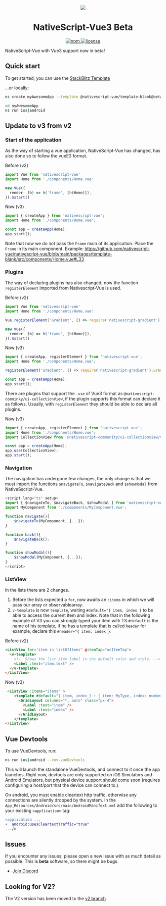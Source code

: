 <p align="center">
    <img src="https://user-images.githubusercontent.com/879060/205505950-70769439-ff3e-4ecc-b0cd-1385483a847c.jpg">
</p>

<h1 align="center">NativeScript-Vue3 Beta</h1>

<p align="center">
    <a href="https://www.npmjs.com/package/nativescript-vue">
       <img src="https://img.shields.io/npm/v/nativescript-vue/beta.svg" alt="npm">
    </a>
    <a href="https://github.com/nativescript-vue/nativescript-vue/blob/master/LICENSE">
       <img src="https://img.shields.io/github/license/nativescript-vue/nativescript-vue.svg" alt="license">
    </a>
</p>

NativeScript-Vue with Vue3 support now in beta!


## Quick start

<!-- To get started, you can use the [StackBlitz Template](https://stackblitz.com/fork/nativescript-vue3-beta) -->

To get started, you can use the [StackBlitz Template](https://stackblitz.com/fork/github/nativescript-vue/nativescript-vue/tree/main/packages/stackblitz-template?file=src%2Fcomponents%2FHome.vue&title=NativeScript%20Starter%20Vue3%20Beta)

...or locally:

```bash
ns create myAwesomeApp --template @nativescript-vue/template-blank@beta

cd myAwesomeApp
ns run ios|android
```

## Update to v3 from v2

### Start of the application
As the way of starting a vue application, NativeScript-Vue has changed, has also done so to follow the vueE3 format.

Before (v2)
```ts
import Vue from 'nativescript-vue'
import Home from './components/Home.vue'

new Vue({
  render: (h) => h('frame', [h(Home)]),
}).$start()
```

Now (v3)
```ts
import { createApp } from 'nativescript-vue';
import Home from './components/Home.vue';

const app = createApp(Home);
app.start();
```

Note that now we do not pass the `Frame` main of its application. Place the `Frame` in its main component. Example: https://github.com/nativescript-vue/nativescript-vue/blob/main/packages/template-blank/src/components/Home.vue#L33

### Plugins
The way of declaring plugins has also changed, now the function `registerElement` imported from Nativescript-Vue is used.

Before (v2)
```ts
import Vue from 'nativescript-vue'
import Home from './components/Home.vue'

Vue.registerElement('Gradient', () => require('nativescript-gradient').Gradient);

new Vue({
  render: (h) => h('frame', [h(Home)]),
}).$start()
```

Now (v3)
```ts
import { createApp, registerElement } from 'nativescript-vue';
import Home from './components/Home.vue';

registerElement('Gradient', () => require('nativescript-gradient').Gradient);

const app = createApp(Home);
app.start();
```

There are plugins that support the `.use` of Vue3 format as `@nativescript-comminky/ui-collectionView`, if the plugin supports this format can declare it as follows. Usually, with `registerElement` they should be able to declare all plugins.

Now (v3)
```ts
import { createApp, registerElement } from 'nativescript-vue';
import Home from './components/Home.vue';
import CollectionView from '@nativescript-community/ui-collectionview/vue3';

const app = createApp(Home);
app.use(CollectionView);
app.start();
```

### Navigation
The navigation has undergone few changes, the only change is that we must import the functions `$navigateTo`, `$navigateBack` and `$showModal` from NativeSscript-Vue.

```ts
<script lang="ts" setup>
import { $navigateTo, $navigateBack, $showModal } from 'nativescript-vue';
import MyComponent from './components/MyComponent.vue';

function navigate(){
    $navigateTo(MyComponent, {...});
}

function back(){
    $navigateBack();
}

function showModal(){
    $showModal(MyComponent, {...});
}
</script>
```


### ListView
In the lists there are 2 changes.
1. Before the lists expected a `for`, now awaits an `:items` in which we will pass our array or observablearray.
2. `v-template` is now `template`, waiting `#default="{ item, index }` to be able to access the current item and index. Note that in the following example of V3 you can strongly typed your item with TS.`#default` is the name of his template, if he has a template that is called `header` for example, declare this `#header="{ item, index }`.

Before (v2)
```html
<ListView for="item in listOfItems" @itemTap="onItemTap">
  <v-template>
    <!-- Shows the list item label in the default color and style. -->
    <Label :text="item.text" />
  </v-template>
</ListView>
```

Now (v3)
```html
 <ListView :items="items" >
    <template #default="{ item, index } : { item: MyType, index: number }">
      <GridLayout columns="*, auto" class="px-4">
        <Label :text="item" />
        <Label :text="index" />
      </GridLayout>
    </template>
</ListView>
```

## Vue Devtools

To use VueDevtools, run:

```bash
ns run ios|android --env.vueDevtools
```

This will launch the standalone VueDevtools, and connect to it once the app launches. Right now, devtools are only supported on iOS Simulators and Android Emulators, but physical device support should come soon (requires configuring a host/port that the device can connect to.).

On android, you must enable cleartext http traffic, otherwise any connections are silently dropped by the system. In the `App_Resources/Android/src/main/AndroidManifext.xml` add the following to your existing `<application>` tag:

```diff
<application ...
+  android:usesCleartextTraffic="true"
.../>
```

## Issues

If you encounter any issues, please open a new issue with as much detail as possible. This is **beta** software, so there might be bugs.

- [Join Discord](https://nativescript.org/discord)

## Looking for V2?

The V2 version has been moved to the [v2 branch](https://github.com/nativescript-vue/nativescript-vue/tree/v2)
